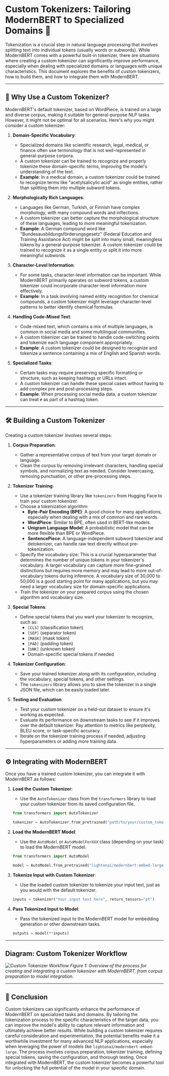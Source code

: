 # Custom Tokenizers: Tailoring ModernBERT to Specialized Domains 🦖

Tokenization is a crucial step in natural language processing that involves splitting text into individual tokens (usually words or subwords). While ModernBERT comes with a powerful built-in tokenizer, there are situations where creating a custom tokenizer can significantly improve performance, especially when dealing with specialized domains or languages with unique characteristics. This document explores the benefits of custom tokenizers, how to build them, and how to integrate them with ModernBERT.

---

## 🤔 Why Use a Custom Tokenizer?

ModernBERT's default tokenizer, based on WordPiece, is trained on a large and diverse corpus, making it suitable for general-purpose NLP tasks. However, it might not be optimal for all scenarios. Here's why you might consider a custom tokenizer:

1. **Domain-Specific Vocabulary**:
    
    -   Specialized domains like scientific research, legal, medical, or finance often use terminology that is not well-represented in general-purpose corpora.
    -   A custom tokenizer can be trained to recognize and properly tokenize these domain-specific terms, improving the model's understanding of the text.
    -   **Example**: In a medical domain, a custom tokenizer could be trained to recognize terms like "acetylsalicylic acid" as single entities, rather than splitting them into multiple subword tokens.
    
2. **Morphologically Rich Languages**:
    
    -   Languages like German, Turkish, or Finnish have complex morphology, with many compound words and inflections.
    -   A custom tokenizer can better capture the morphological structure of these languages, leading to more meaningful tokenization.
    -   **Example**: A German compound word like "Bundesausbildungsförderungsgesetz" (Federal Education and Training Assistance Act) might be split into many small, meaningless tokens by a general-purpose tokenizer. A custom tokenizer could be trained to recognize it as a single entity or split it into more meaningful subwords.
    
3. **Character-Level Information**:
    
    -   For some tasks, character-level information can be important. While ModernBERT primarily operates on subword tokens, a custom tokenizer could incorporate character-level information more effectively.
    -   **Example**: In a task involving named entity recognition for chemical compounds, a custom tokenizer might leverage character-level patterns to better identify chemical formulas.
    
4. **Handling Code-Mixed Text**:
    
    -   Code-mixed text, which contains a mix of multiple languages, is common in social media and some multilingual communities.
    -   A custom tokenizer can be trained to handle code-switching points and tokenize each language component appropriately.
    -   **Example**: A custom tokenizer could be designed to recognize and tokenize a sentence containing a mix of English and Spanish words.
    
5. **Specialized Tasks**:

    -   Certain tasks may require preserving specific formatting or structure, such as keeping hashtags or URLs intact.
    -   A custom tokenizer can handle these special cases without having to add complex pre and post-processing steps.
    -   **Example**: When processing social media data, a custom tokenizer can treat `#` as part of a hashtag token.

---

## 🛠️ Building a Custom Tokenizer

Creating a custom tokenizer involves several steps:

1. **Corpus Preparation**:
    
    -   Gather a representative corpus of text from your target domain or language.
    -   Clean the corpus by removing irrelevant characters, handling special symbols, and normalizing text as needed. Consider lowercasing, removing punctuation, or other pre-processing steps.
    
2. **Tokenizer Training**:
    
    -   Use a tokenizer training library like `tokenizers` from Hugging Face to train your custom tokenizer.
    -   Choose a tokenization algorithm:
        -   **Byte-Pair Encoding (BPE)**: A good choice for many applications, especially when dealing with a mix of common and rare words.
        -   **WordPiece**: Similar to BPE, often used in BERT-like models.
        -   **Unigram Language Model**: A probabilistic model that can be more flexible than BPE or WordPiece.
        -   **SentencePiece**: A language-independent subword tokenizer and detokenizer, can handle raw text directly without pre-tokenization.
    -   Specify the vocabulary size: This is a crucial hyperparameter that determines the number of unique tokens in your tokenizer's vocabulary. A larger vocabulary can capture more fine-grained distinctions but requires more memory and may lead to more out-of-vocabulary tokens during inference. A vocabulary size of 30,000 to 50,000 is a good starting point for many applications, but you may need a larger vocabulary size for domain-specific applications.
    -   Train the tokenizer on your prepared corpus using the chosen algorithm and vocabulary size.
    
3. **Special Tokens**:
    
    -   Define special tokens that you want your tokenizer to recognize, such as:
        -   `[CLS]` (classification token)
        -   `[SEP]` (separator token)
        -   `[MASK]` (mask token)
        -   `[PAD]` (padding token)
        -   `[UNK]` (unknown token)
        -   Domain-specific special tokens if needed
    
4. **Tokenizer Configuration**:
    
    -   Save your trained tokenizer along with its configuration, including the vocabulary, special tokens, and other settings.
    -   The `tokenizers` library allows you to save the tokenizer in a single JSON file, which can be easily loaded later.
    
5. **Testing and Evaluation**:
    
    -   Test your custom tokenizer on a held-out dataset to ensure it's working as expected.
    -   Evaluate its performance on downstream tasks to see if it improves over the default tokenizer. Pay attention to metrics like perplexity, BLEU score, or task-specific accuracy.
    -   Iterate on the tokenizer training process if needed, adjusting hyperparameters or adding more training data.

---

## ⚙️ Integrating with ModernBERT

Once you have a trained custom tokenizer, you can integrate it with ModernBERT as follows:

1. **Load the Custom Tokenizer**:
    
    -   Use the `AutoTokenizer` class from the `transformers` library to load your custom tokenizer from its saved configuration file.
    
    ```python
    from transformers import AutoTokenizer
    
    tokenizer = AutoTokenizer.from_pretrained("path/to/your/custom_tokenizer")
    ```
    
2. **Load the ModernBERT Model**:
    
    -   Use the `AutoModel` or `AutoModelForXXX` class (depending on your task) to load the ModernBERT model.
    
    ```python
    from transformers import AutoModel
    
    model = AutoModel.from_pretrained("lightonai/modernbert-embed-large")
    ```
    
3. **Tokenize Input with Custom Tokenizer**:
    
    -   Use the loaded custom tokenizer to tokenize your input text, just as you would with the default tokenizer.
    
    ```python
    inputs = tokenizer("Your input text here", return_tensors="pt")
    ```
    
4. **Pass Tokenized Input to Model**:
    
    -   Pass the tokenized input to the ModernBERT model for embedding generation or other downstream tasks.
    
    ```python
    outputs = model(**inputs)
    ```

---

## Diagram: Custom Tokenizer Workflow

![Custom Tokenizer Workflow](../images/mermaid-diagram-2025-01-20-165157.svg)
*Figure 1: Overview of the process for creating and integrating a custom tokenizer with ModernBERT, from corpus preparation to model integration.*

---

## 🏁 Conclusion

Custom tokenizers can significantly enhance the performance of ModernBERT on specialized tasks and domains. By tailoring the tokenization process to the specific characteristics of the target data, you can improve the model's ability to capture relevant information and ultimately achieve better results. While building a custom tokenizer requires careful consideration and experimentation, the potential benefits make it a worthwhile investment for many advanced NLP applications, especially when leveraging the power of models like `lightonai/modernbert-embed-large`. The process involves corpus preparation, tokenizer training, defining special tokens, saving the configuration, and thorough testing. Once integrated with ModernBERT, the custom tokenizer becomes a powerful tool for unlocking the full potential of the model in your specific domain.
